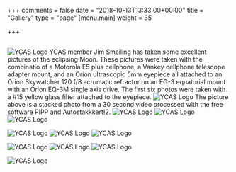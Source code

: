 +++
comments = false
date = "2018-10-13T13:33:00+00:00"
title = "Gallery"
type = "page"
[menu.main]
weight = 35

+++

## 
![YCAS Logo](../img/YCAS2018b.jpg "York County Astronomical Society")
YCAS member Jim Smailing has taken some excellent pictures of the eclipsing Moon. These pictures were taken with the combinatio of a Motorola E5 plus cellphone, a Vankey cellphone telescope adapter mount, and an Orion ultrascopic 5mm eyepiece all attached to an Orion Skywatcher 120 f/8 acromatic refractor on an EG-3 equatorial mount with an Orion EQ-3M single axis drive. The first six photos were taken with a #15 yellow glass filter attached to the eyepiece.
![YCAS Logo](../img/JS/11.jpg "Eclipsing Moon") The picture above is a stacked photo from a 30 second video processed with the free software PIPP and Autostakkkert!2.
![YCAS Logo](../img/JS/1.jpg "Eclipsing Moon") ![YCAS Logo](../img/JS/2.jpg "Eclipsing Moon") ![YCAS Logo](../img/JS/3.jpg "Eclipsing Moon")

![YCAS Logo](../img/JS/4.jpg "Eclipsing Moon") ![YCAS Logo](../img/JS/5.jpg "Eclipsing Moon") ![YCAS Logo](../img/JS/6.jpg "Eclipsing Moon")

![YCAS Logo](../img/JS/7.jpg "Eclipsing Moon") ![YCAS Logo](../img/JS/8.jpg "Eclipsing Moon") ![YCAS Logo](../img/JS/9.jpg "Eclipsing Moon")

![YCAS Logo](../img/JS/10.jpg "Close up") 